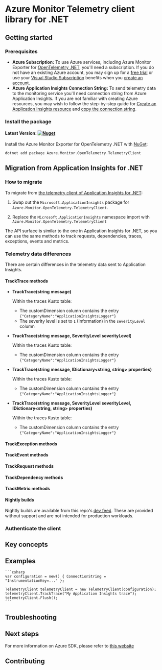 # Azure Monitor Telemetry client library for .NET

## Getting started

### Prerequisites

- **Azure Subscription:**  To use Azure services, including Azure Monitor Exporter for [OpenTelemetry .NET](https://github.com/open-telemetry/opentelemetry-dotnet), you'll need a subscription.  If you do not have an existing Azure account, you may sign up for a [free trial](https://azure.microsoft.com/free/dotnet/) or use your [Visual Studio Subscription](https://visualstudio.microsoft.com/subscriptions/) benefits when you [create an account](https://azure.microsoft.com/account).
- **Azure Application Insights Connection String:** To send telemetry data to the monitoring service you'll need connection string from Azure Application Insights. If you are not familiar with creating Azure resources, you may wish to follow the step-by-step guide for [Create an Application Insights resource](https://learn.microsoft.com/azure/azure-monitor/app/create-new-resource) and [copy the connection string](https://learn.microsoft.com/azure/azure-monitor/app/sdk-connection-string?tabs=net#find-your-connection-string).

### Install the package

#### Latest Version: [![Nuget](https://img.shields.io/nuget/vpre/Azure.Monitor.OpenTelemetry.TelemetryClient.svg)](https://www.nuget.org/packages/Azure.Monitor.OpenTelemetry.TelemetryClient/)

Install the Azure Monitor Exporter for OpenTelemetry .NET with [NuGet](https://www.nuget.org/):
```dotnetcli
dotnet add package Azure.Monitor.OpenTelemetry.TelemetryClient
```

## Migration from Application Insights for .NET

### How to migrate

To migrate from [the telemetry client of Application Insights for .NET](https://learn.microsoft.com/en-us/previous-versions/azure/azure-monitor/app/console):

1) Swap out the `Microsoft.ApplicationInsights` package for `Azure.Monitor.OpenTelemetry.TelemetryClient`.

2) Replace the `Microsoft.ApplicationInsights` namespace import with `Azure.Monitor.OpenTelemetry.TelemetryClient`

The API surface is similar to the one in Application Insights for .NET, so you can use the same methods to track requests, dependencies, traces, exceptions, events and metrics.

### Telemetry data differences

There are certain differences in the telemetry data sent to Application Insights.

#### TrackTrace methods

 * **TrackTrace(string message)**

   Within the traces Kusto table:
   * The customDimension column contains the entry `{"CategoryName":"ApplicationInsightsLogger"}`
   * The severity level is set to `1` (Information) in the `severityLevel` column

* **TrackTrace(string message, SeverityLevel severityLevel)**

  Within the traces Kusto table:
    * The customDimension column contains the entry `{"CategoryName":"ApplicationInsightsLogger"}`

* **TrackTrace(string message, IDictionary<string, string> properties)**

  Within the traces Kusto table:
    * The customDimension column contains the entry `{"CategoryName":"ApplicationInsightsLogger"}`

* **TrackTrace(string message, SeverityLevel severityLevel, IDictionary<string, string> properties)**

  Within the traces Kusto table:
    * The customDimension column contains the entry `{"CategoryName":"ApplicationInsightsLogger"}`

#### TrackException methods

#### TrackEvent methods

#### TrackRequest methods

#### TrackDependency methods

#### TrackMetric methods


#### Nightly builds

Nightly builds are available from this repo's [dev feed](https://github.com/Azure/azure-sdk-for-net/blob/main/CONTRIBUTING.md#nuget-package-dev-feed).
These are provided without support and are not intended for production workloads.

### Authenticate the client

## Key concepts

## Examples

    ```csharp
	var configuration = new() { ConnectionString = "InstrumentationKey=..." };

	TelemetryClient telemetryClient = new TelemetryClient(configuration);
	telemetryClient.TrackTrace("My Application Insights trace");
	telemetryClient.Flush();
	```

## Troubleshooting

## Next steps

For more information on Azure SDK, please refer to [this website](https://azure.github.io/azure-sdk/)

## Contributing
